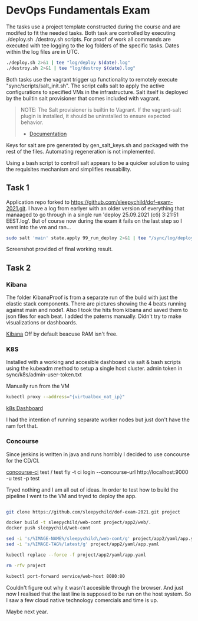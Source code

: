 # DevOps Fundamentals Exam

The tasks use a project template constructed during the course and are modifed to fit the needed tasks. Both task are controlled by executing ./deploy.sh ./destroy.sh scripts. For proof of work all commands are executed with tee logging to the log folders of the specific tasks. Dates within the log files are in UTC.

```bash
./deploy.sh 2>&1 | tee "log/deploy $(date).log"
./destroy.sh 2>&1 | tee "log/destroy $(date).log"
``` 

Both tasks use the vagrant trigger up functionality to remotely execute "sync/scripts/salt_init.sh". The script calls salt to apply the active configurations to specified VMs in the infrastructure. Salt itself is deployed by the builtin salt provisioner that comes included with vagrant.

>NOTE: The Salt provisioner is builtin to Vagrant. If the vagrant-salt plugin is installed, it should be uninstalled to ensure expected behavior.
> - [Documentation](https://www.vagrantup.com/docs/provisioning/salt)

Keys for salt are pre generated by gen_salt_keys.sh and packaged with the rest of the files. Automating regeneration is not implemented.

Using a bash script to controll salt appears to be a quicker solution to using the requisites mechanism and simplifies reusability.

## Task 1

Application repo forked to https://github.com/sleepychild/dof-exam-2021.git.
I have a log from earlyer with an older version of everything that manaaged to go through in a single run 'deploy 25.09.2021 (сб)  3:21:51 EEST.log'.
But of course now during the exam it fails on the last step so I went into the vm and ran...

```bash
sudo salt 'main' state.apply 99_run_deploy 2>&1 | tee "/sync/log/deploy $(date).log"
```

Screenshot provided of final working result.

## Task 2

### Kibana

The folder KibanaProof is from a separate run of the build with just the elastic stack components. There are pictures showing the 4 beats running against main and node1. Also I took the hits from kibana and saved them to json files for each beat. I added the paterns manually. Didn't try to make visualizations or dashboards.

[Kibana](http://localhost:5601) Off by default beacuse RAM isn't free.


### K8S 

Installed with a working and accesible dashboard via salt & bash scripts using the kubeadm method to setup a single host cluster.
admin token in sync/k8s/admin-user-token.txt

Manually run from the VM

```bash
kubectl proxy --address="{virtualbox_nat_ip}"
```

[k8s Dashboard](http://localhost:8001/api/v1/namespaces/kubernetes-dashboard/services/https:kubernetes-dashboard:/proxy/) 


I had the intention of running separate worker nodes but just don't have the ram fort that.

### Concourse

Since jenkins is written in java and runs horribly I decided to use concourse for the CD/CI.

[concourse-ci](http://localhost:9000) test / test
fly -t ci login --concourse-url http://localhost:9000 -u test -p test

Tryed nothing and I am all out of ideas. In order to test how to build the pipeline I went to the VM and tryed to deploy the app.

```bash

git clone https://github.com/sleepychild/dof-exam-2021.git project

docker build -t sleepychild/web-cont project/app2/web/.
docker push sleepychild/web-cont

sed -i 's/%IMAGE-NAME%/sleepychild\/web-cont/g' project/app2/yaml/app.yaml
sed -i 's/%IMAGE-TAG%/latest/g' project/app2/yaml/app.yaml

kubectl replace --force -f project/app2/yaml/app.yaml

rm -rfv project

kubectl port-forward service/web-host 8080:80

```

Couldn't figure out why it wasn't accesible through the browser. And just now I realised that the last line is supposed to be run on the host system. So I saw a few cloud native technology comercials and time is up.

Maybe next year.
